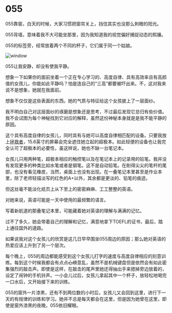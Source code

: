 # 055


055靠窗，白天的时候，大家习惯把窗帘关上，挡住其实也没那么刺眼的阳光。

055背墙，意味着我不大可能坐那里，因为我知道我的视觉偏好捕捉动态的熙攘。

055的标签旁，经常放着两个不同的杯子，它们属于同一个姑娘。

![window](https://images.unsplash.com/photo-1496092607007-ca127e0b6a10?ixlib=rb-1.2.1&ixid=eyJhcHBfaWQiOjEyMDd9&auto=format&fit=crop&w=1085&q=80)

<!--more-->

055让我安静，却没有使我平静。

想象一下如果你的面前坐着一个正在专心学习的、高度自律、具有高效率且有高颜值的女孩儿，你能如此平静吗？怕是连自己的“三高”都要被吓出来。不，这对我来说不是想象，她就在我面前。

想象不仅仅是这些表面的东西。她的气质与特征给这个女孩披上了一层面纱。

我不明白自己对这层面纱的琢磨是想象还是思考，不过最后发现它总归有些价值。我不会试图为每个神秘找到它对应的解释，虽然这份神秘本身就是是我不能平静的原因。

这个具有高度自律的女孩儿，同时具有与她可以高度自律相匹配的设备。只要我放上[拯救者](https://item.jd.com/1579645.html)，15.6英寸的屏幕会完全遮住她立起的超极本。如此轻便的设备也让我完全认可了超极本的必要性，虽这样说，她也不缺一台笔记本。

女孩儿只用两种笔，超极本相应的触控笔以及在笔记本上的记录用的铅笔。我并没有发现更多的种类比如水笔或者是钢笔。这不是自动铅笔。在削得尖尖的笔杆的尾部，也没有看见橡皮，当然，桌面上也没有出现。在一叠笔记本里甚至是作业本里，除了老师轻描淡写的红色的A+以外，其余都是更淡的、铅笔的痕迹。

但这丝毫不能淡化纸页上从下至上的密密麻麻、工工整整的英语。

对她来说，英语可能是一天中使用的最频繁的语言。

写着新航道的那叠笔记本里，可能藏着她对英语的理解与满满的记忆。

过不了多久，她会带着自己的理解和记忆，满意地拿下TOEFL的证书，最后，踏上通往国外的道路。

如果说我对这个女孩儿的欣赏是这几日早早围坐055周边的原因；那么她对英语的热爱应该上升到了另一个层次。

每个晚上，055的周边都能感受到这个女孩儿打字的速度与高度自律相应的刻意训练。每到这个时候我都会有点点~~心烦~~意乱，虽然不是机械键盘但是依然会有如此密集强烈的敲击声。即使是这样，在敲击的尾声里她还得抽出手来摁掉旁边放着的，设定了闹钟的手机铃声。一小会儿过后，女孩儿拿起其中一个杯子，放轻松地喝完一口水后，又开始接下来的训练。

055的窗外一片漆黑，还有不到两位数的小时后，女孩儿又会回到这里，进行下一天的有规律的训练和学习。她并不总是每天都会在这里，但是因为她曾在这里，即使是窗外漆黑的夜晚，055依旧耀眼。